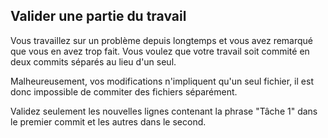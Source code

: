 ## Valider une partie du travail

Vous travaillez sur un problème depuis longtemps et vous avez remarqué que vous en avez trop fait. 
Vous voulez que votre travail soit commité en deux commits séparés au lieu d'un seul.

Malheureusement, vos modifications n'impliquent qu'un seul fichier, il est donc impossible de commiter des fichiers séparément.

Validez seulement les nouvelles lignes contenant la phrase "Tâche 1" dans le premier commit et les autres dans le second.
